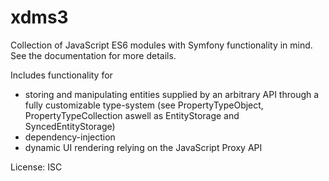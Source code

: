 # xdms3

Collection of JavaScript ES6 modules with Symfony functionality in mind. See the documentation for more details.

Includes functionality for

- storing and manipulating entities supplied by an arbitrary API through a fully customizable type-system (see PropertyTypeObject, PropertyTypeCollection aswell as EntityStorage and SyncedEntityStorage) 
- dependency-injection
- dynamic UI rendering relying on the JavaScript Proxy API

License: ISC
